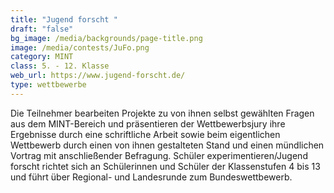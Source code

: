 ```yaml
---
title: "Jugend forscht "
draft: "false"
bg_image: /media/backgrounds/page-title.png
image: /media/contests/JuFo.png
category: MINT
class: 5. - 12. Klasse
web_url: https://www.jugend-forscht.de/
type: wettbewerbe
---
```

Die Teilnehmer bearbeiten Projekte zu von ihnen selbst gewählten Fragen aus dem MINT-Bereich und präsentieren der Wettbewerbsjury ihre Ergebnisse durch eine schriftliche Arbeit sowie beim eigentlichen Wettbewerb durch einen von ihnen gestalteten Stand und einen mündlichen Vortrag mit anschließender Befragung.
Schüler experimentieren/Jugend forscht richtet sich an Schülerinnen und Schüler der Klassenstufen 4 bis 13 und führt über Regional- und Landesrunde zum Bundeswettbewerb.
